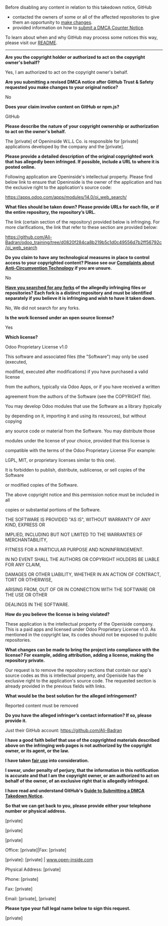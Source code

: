 Before disabling any content in relation to this takedown notice, GitHub
- contacted the owners of some or all of the affected repositories to give them an opportunity to [make changes](https://docs.github.com/en/github/site-policy/dmca-takedown-policy#a-how-does-this-actually-work).
- provided information on how to [submit a DMCA Counter Notice](https://docs.github.com/en/articles/guide-to-submitting-a-dmca-counter-notice).

To learn about when and why GitHub may process some notices this way, please visit our [README](https://github.com/github/dmca/blob/master/README.md#anatomy-of-a-takedown-notice).

---

**Are you the copyright holder or authorized to act on the copyright owner's behalf?**

Yes, I am authorized to act on the copyright owner's behalf.

**Are you submitting a revised DMCA notice after GitHub Trust & Safety requested you make changes to your original notice?**

No

**Does your claim involve content on GitHub or npm.js?**

GitHub

**Please describe the nature of your copyright ownership or authorization to act on the owner's behalf.**

The [private] of Openinside W.L.L Co. is responsible for [private] applications developed by the company and the [private].

**Please provide a detailed description of the original copyrighted work that has allegedly been infringed. If possible, include a URL to where it is posted online.**

Following application are Openinside's intellectual property. Please find below link to ensure that Openinside is the owner of the application and has the exclusive right to the application's source code:

https://apps.odoo.com/apps/modules/14.0/oi_web_search/

**What files should be taken down? Please provide URLs for each file, or if the entire repository, the repository’s URL.**

The link (certain section of the repository) provided below is infringing. For more clarifications, the link that refer to these section are provided below:

https://github.com/Ali-Badran/odoo_training/tree/d0820f284ca8b219b5c1d0c49556d7b2ff56792c/oi_web_search

**Do you claim to have any technological measures in place to control access to your copyrighted content? Please see our <a href="https://docs.github.com/articles/guide-to-submitting-a-dmca-takedown-notice#complaints-about-anti-circumvention-technology">Complaints about Anti-Circumvention Technology</a> if you are unsure.**

No

**<a href="https://docs.github.com/articles/dmca-takedown-policy#b-what-about-forks-or-whats-a-fork">Have you searched for any forks</a> of the allegedly infringing files or repositories? Each fork is a distinct repository and must be identified separately if you believe it is infringing and wish to have it taken down.**

No, We did not search for any forks.

**Is the work licensed under an open source license?**

Yes

**Which license?**

Odoo Proprietary License v1.0

This software and associated files (the "Software") may only be used (executed,

modified, executed after modifications) if you have purchased a valid license

from the authors, typically via Odoo Apps, or if you have received a written

agreement from the authors of the Software (see the COPYRIGHT file).

You may develop Odoo modules that use the Software as a library (typically

by depending on it, importing it and using its resources), but without copying

any source code or material from the Software. You may distribute those

modules under the license of your choice, provided that this license is

compatible with the terms of the Odoo Proprietary License (For example:

LGPL, MIT, or proprietary licenses similar to this one).

It is forbidden to publish, distribute, sublicense, or sell copies of the Software

or modified copies of the Software.

The above copyright notice and this permission notice must be included in all

copies or substantial portions of the Software.

THE SOFTWARE IS PROVIDED "AS IS", WITHOUT WARRANTY OF ANY KIND, EXPRESS OR

IMPLIED, INCLUDING BUT NOT LIMITED TO THE WARRANTIES OF MERCHANTABILITY,

FITNESS FOR A PARTICULAR PURPOSE AND NONINFRINGEMENT.

IN NO EVENT SHALL THE AUTHORS OR COPYRIGHT HOLDERS BE LIABLE FOR ANY CLAIM,

DAMAGES OR OTHER LIABILITY, WHETHER IN AN ACTION OF CONTRACT, TORT OR OTHERWISE,

ARISING FROM, OUT OF OR IN CONNECTION WITH THE SOFTWARE OR THE USE OR OTHER

DEALINGS IN THE SOFTWARE.

**How do you believe the license is being violated?**

These application is the intellectual property of the Openiside company. This is a paid apps and licensed under Odoo Proprietary License v1.0. As mentioned in the copyright law, its codes should not be exposed to public repositories.

**What changes can be made to bring the project into compliance with the license? For example, adding attribution, adding a license, making the repository private.**

Our request is to remove the repository sections that contain our app's source codes as this is intellectual property, and Openiside has the exclusive right to the application's source code. The requested section is already provided in the previous fields with links.

**What would be the best solution for the alleged infringement?**

Reported content must be removed

**Do you have the alleged infringer’s contact information? If so, please provide it.**

Just their GitHub account: https://github.com/Ali-Badran

**I have a good faith belief that use of the copyrighted materials described above on the infringing web pages is not authorized by the copyright owner, or its agent, or the law.**

**I have taken <a href="https://www.lumendatabase.org/topics/22">fair use</a> into consideration.**

**I swear, under penalty of perjury, that the information in this notification is accurate and that I am the copyright owner, or am authorized to act on behalf of the owner, of an exclusive right that is allegedly infringed.**

**I have read and understand GitHub's <a href="https://docs.github.com/articles/guide-to-submitting-a-dmca-takedown-notice/">Guide to Submitting a DMCA Takedown Notice</a>.**

**So that we can get back to you, please provide either your telephone number or physical address.**

[private]

[private]

[private]

Office: [private]|Fax: [private]

[private]: [private] | www.open-inside.com

Physical Address: [private]

Phone: [private]

Fax: [private]

Email: [private], [private]

**Please type your full legal name below to sign this request.**

[private]
